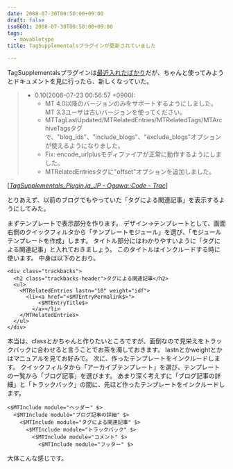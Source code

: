 ```yaml
---
date: 2008-07-30T00:50:00+09:00
draft: false
iso8601: 2008-07-30T00:50:00+09:00
tags:
  - movabletype
title: TagSupplementalsプラグインが更新されていました

---
```


TagSupplementalsプラグインは<a href="/2008/07/21/230030">最近入れたばかり</a>だが、ちゃんと使ってみようとドキュメントを見に行ったら、新しくなっていた。
<blockquote cite="http://code.as-is.net/public/wiki/TagSupplementals_Plugin.ja_JP" title="TagSupplementals_Plugin.ja_JP - Ogawa::Code - Trac" class="blockquote">
  <ul>
    <li>0.10(2008-07-23 00:56:57 +0900):
      <ul>
        <li>MT 4.0以降のバージョンのみをサポートするようにしました。MT 3.3ユーザは古いバージョンを使ってください。</li>
        <li>MTTagLastUpdated/MTRelatedEntries/MTRelatedTags/MTArchiveTagsタグで、"blog_ids"、"include_blogs"、"exclude_blogs"オプションが使えるようになりました。</li>
        <li>Fix: encode_urlplusモディファイアが正常に動作するようにしました。</li>
        <li>MTRelatedEntriesタグに"offset"オプションを追加しました。</li>
      </ul>
    </li>
  </ul>
</blockquote>
<div class="cite">[<cite><a href="https://github.com/ogawa/mt-plugin-TagSupplementals">TagSupplementals_Plugin.ja_JP - Ogawa::Code - Trac</a></cite>]</div>

とりあえず、以前のブログでもやっていた「タグによる関連記事」を表示するようにしてみた。


まずテンプレートで表示部分を作ります。
デザイン→テンプレートとして、画面右側のクイックフィルタから「テンプレートモジュール」を選び、「モジュールテンプレートを作成」します。
タイトル部分にはわかりやすいように「タグによる関連記事」と入れておきましょう。
このタイトルはインクルードする時に使います。
中身は以下のとおり。

```text
<div class="trackbacks">
  <h2 class="trackbacks-header">タグによる関連記事</h2>
  <ul>
    <MTRelatedEntries lastn="10" weight="idf">
      <li><a href="<$MTEntryPermalink$>">
          <$MTEntryTitle$>
        </a></li>
    </MTRelatedEntries>
  </ul>
</div>
```

本当は、classとかちゃんと作りたいところですが、面倒なので見栄えをトラックバックに合わせると言うことでお茶を濁しておきます。
lastnとかweightとかはマニュアルを見てお好みで。
次に、作ったテンプレートをインクルードします。
クイックフィルタから「アーカイブテンプレート」を選び、テンプレートの一覧から「ブログ記事」を選びます。
あまり深く考えずに「ブログ記事の詳細」と「トラックバック」の間に、先ほど作ったテンプレートをインクルードします。

```text
<$MTInclude module="ヘッダー" $>
  <$MTInclude module="ブログ記事の詳細" $>
    <$MTInclude module="タグによる関連記事" $>
      <$MTInclude module="トラックバック" $>
        <$MTInclude module="コメント" $>
          <$MTInclude module="フッター" $>
```

大体こんな感じです。
